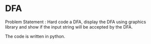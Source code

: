 # DFA
Problem Statement :
Hard code a DFA, display the DFA using graphics library and show if the input string will be accepted by the DFA.

The code is written in python.
